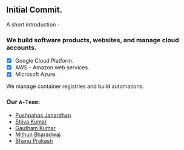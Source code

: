 ## Initial Commit.

A short introduction - 
### We build software products, websites, and manage cloud accounts.
    
 - [X] Google Cloud Platform.
 - [X] AWS - Amazon web services.
 - [X] Microsoft Azure.
      
 We manage container registries and build automations.
    
### Our `A-Team`:
- [Pushpahas Janardhan](https://github.com/p000)
- [Shiva Kumar](https://github.com/skshiva)
- [Gautham Kumar](https://github.com/goutham-022)
- [Mithun Bharadwaj](https://github.com/mithun1991)
- [Bhanu Prakash](https://github.com/b000cw)
